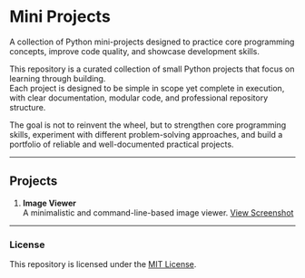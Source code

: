 # Mini Projects

A collection of Python mini-projects designed to practice core programming concepts, improve code quality, and showcase development skills.  

This repository is a curated collection of small Python projects that focus on learning through building.  
Each project is designed to be simple in scope yet complete in execution, with clear documentation, modular code, and professional repository structure.  

The goal is not to reinvent the wheel, but to strengthen core programming skills, experiment with different problem-solving approaches, and build a portfolio of reliable and well-documented practical projects.

---

## Projects

1. **Image Viewer**  
   A minimalistic and command-line-based image viewer.
   [View Screenshot](python/image_viewer/assets/0.jpg)

---

### License
This repository is licensed under the [MIT License](./LICENSE).